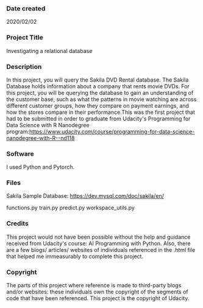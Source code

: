 ### Date created
2020/02/02

### Project Title
Investigating a relational database

### Description
In this project, you will query the Sakila DVD Rental database. The Sakila Database holds information about a company that rents movie DVDs. For this project, you will be querying the database to gain an understanding of the customer base, such as what the patterns in movie watching are across different customer groups, how they compare on payment earnings, and how the stores compare in their performance.This was the first project that had to be submitted in order to graduate from Udacity's Programming for Data Science with R Nanodegree program:https://www.udacity.com/course/programming-for-data-science-nanodegree-with-R--nd118

### Software
I used Python and Pytorch.

### Files
Sakila Sample Database: https://dev.mysql.com/doc/sakila/en/

functions.py train.py predict.py workspace_utils.py

### Credits
This project would not have been possible without the help and guidance received from Udacity's course: AI Programming with Python. Also, there are a few blogs/ articles/ websites of individuals referenced in the .html file that helped me immeasurably to complete this project.

### Copyright
The parts of this project where reference is made to third-party blogs and/or websites: these individuals own the copyright of the segments of code that have been referenced. This project is the copyright of Udacity.
